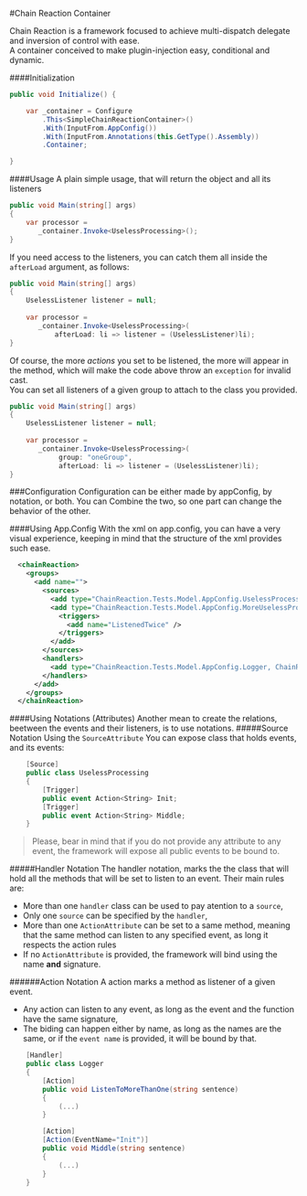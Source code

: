 #Chain Reaction Container

Chain Reaction is a framework focused to achieve multi-dispatch delegate and inversion of control with ease.    
A container conceived to make plugin-injection easy, conditional and dynamic.


####Initialization
```c#
public void Initialize() {

	var _container = Configure
    	.This<SimpleChainReactionContainer>()
        .With(InputFrom.AppConfig())
        .With(InputFrom.Annotations(this.GetType().Assembly))
        .Container;

}
```
####Usage
A plain simple usage, that will return the object and all its listeners
```c#
public void Main(string[] args)
{
    var processor = 
       _container.Invoke<UselessProcessing>();
}

```

If you need access to the listeners, you can catch them all inside the ``` afterLoad``` argument, as follows:
```c#
public void Main(string[] args)
{
	UselessListener listener = null;
    
    var processor = 
       _container.Invoke<UselessProcessing>(
           afterLoad: li => listener = (UselessListener)li);
}

```
Of course, the more _actions_ you set to be listened, the more will appear in the method, which will make the code above throw an ```exception``` for invalid cast.    
You can set all listeners of a given group to attach to the class you provided.
```c#
public void Main(string[] args)
{
	UselessListener listener = null;
    
    var processor = 
       _container.Invoke<UselessProcessing>(
       		group: "oneGroup",
           	afterLoad: li => listener = (UselessListener)li);
}

```
###Configuration
Configuration can be either made by appConfig, by notation, or both. You can Combine the two, so one part can change the behavior of the other.

####Using App.Config
With the xml on app.config, you can have a very visual experience, keeping in mind that the structure of the xml provides such ease.
```xml
  <chainReaction>
    <groups>
      <add name="">
        <sources>
          <add type="ChainReaction.Tests.Model.AppConfig.UselessProcessing, ChainReaction.Tests"/>
          <add type="ChainReaction.Tests.Model.AppConfig.MoreUselessProcessing, ChainReaction.Tests">
            <triggers>
              <add name="ListenedTwice" />
            </triggers>
          </add>
        </sources>
        <handlers>
          <add type="ChainReaction.Tests.Model.AppConfig.Logger, ChainReaction.Tests"></add>
        </handlers>
      </add>        
    </groups>
  </chainReaction>
  ```
####Using Notations (Attributes)
Another mean to create the relations, beetween the events and their listeners, is to use notations.
#####Source Notation
Using the ```SourceAttribute``` You can expose class that holds events, and its events:
```c#
    [Source]
    public class UselessProcessing
    {    	
        [Trigger]
        public event Action<String> Init;
        [Trigger]
        public event Action<String> Middle;
    }
```
> Please, bear in mind that if you do not provide any attribute to any event, the framework will expose all public events to be bound to.

#####Handler Notation
The handler notation, marks the the class that will hold all the methods that will be set to listen to an event. Their main rules are:    

* More than one ```handler``` class can be used to pay atention to a ```source```,
* Only one ```source``` can be specified by the ``handler``,
* More than one ```ActionAttribute``` can be set to a same method, meaning that the same method can listen to any specified event, as long it respects the action rules
* If no ```ActionAttribute``` is provided, the framework will bind using the name __and__ signature. 

######Action Notation
A action marks a method as listener of a given event.

* Any action can listen to any event, as long as the event and the function have the same signature,
* The biding can happen either by name, as long as the names are the same, or if the ``event name`` is provided, it will be bound by that.


```c#
    [Handler]
    public class Logger
    {
        [Action]
        public void ListenToMoreThanOne(string sentence)
        {
            (...)
        }

        [Action]
        [Action(EventName="Init")]
        public void Middle(string sentence) 
        {
            (...)                
        }
    }
```


